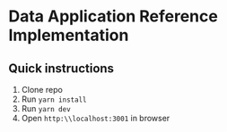 # Data Application Reference Implementation

## Quick instructions

1. Clone repo
2. Run `yarn install`
3. Run `yarn dev`
4. Open `http:\\localhost:3001` in browser

